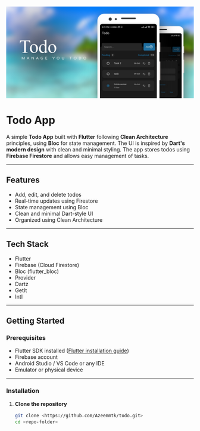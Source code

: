 ![Todo App Screenshot](assets/Feature_image.png)

# Todo App

A simple **Todo App** built with **Flutter** following **Clean Architecture** principles, using **Bloc** for state management. The UI is inspired by **Dart's modern design** with clean and minimal styling. The app stores todos using **Firebase Firestore** and allows easy management of tasks.

---

## Features

- Add, edit, and delete todos
- Real-time updates using Firestore
- State management using Bloc
- Clean and minimal Dart-style UI
- Organized using Clean Architecture

---

## Tech Stack

- Flutter
- Firebase (Cloud Firestore)
- Bloc (flutter_bloc)
- Provider
- Dartz
- GetIt
- Intl

---

## Getting Started

### Prerequisites

- Flutter SDK installed ([Flutter installation guide](https://flutter.dev/docs/get-started/install))
- Firebase account
- Android Studio / VS Code or any IDE
- Emulator or physical device

---

### Installation

1. **Clone the repository**
   ```bash
   git clone <https://github.com/Azeemmtk/todo.git>
   cd <repo-folder>
